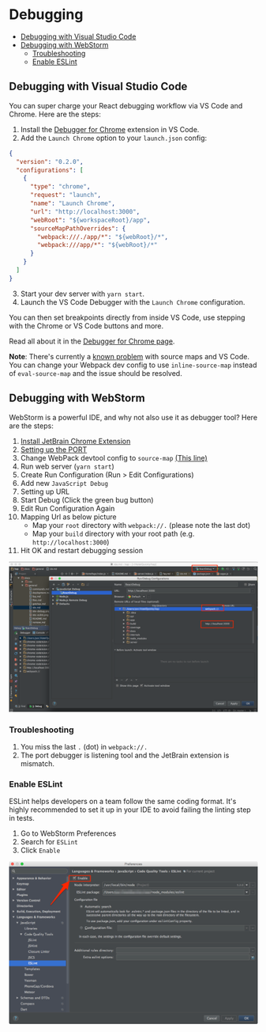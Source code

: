 # Debugging

- [Debugging with Visual Studio Code](#debugging-with-visual-studio-code)
- [Debugging with WebStorm](#debugging-with-webstorm)
  - [Troubleshooting](#troubleshooting)
  - [Enable ESLint](#enable-eslint)

## Debugging with Visual Studio Code

You can super charge your React debugging workflow via VS Code and Chrome. Here are the steps:

1. Install the [Debugger for Chrome](https://marketplace.visualstudio.com/items?itemName=msjsdiag.debugger-for-chrome) extension in VS Code.
2. Add the `Launch Chrome` option to your `launch.json` config:

```json
{
  "version": "0.2.0",
  "configurations": [
    {
      "type": "chrome",
      "request": "launch",
      "name": "Launch Chrome",
      "url": "http://localhost:3000",
      "webRoot": "${workspaceRoot}/app",
      "sourceMapPathOverrides": {
        "webpack:///./app/*": "${webRoot}/*",
        "webpack:///app/*": "${webRoot}/*"
      }
    }
  ]
}
```

3. Start your dev server with `yarn start`.
4. Launch the VS Code Debugger with the `Launch Chrome` configuration.

You can then set breakpoints directly from inside VS Code, use stepping with the Chrome or VS Code buttons and more.

Read all about it in the [Debugger for Chrome page](https://marketplace.visualstudio.com/items?itemName=msjsdiag.debugger-for-chrome).

**Note**: There's currently a [known problem](https://github.com/react-boilerplate/react-boilerplate/pull/1698) with source maps and VS Code. You can change your Webpack dev config to use `inline-source-map` instead of `eval-source-map` and the issue should be resolved.

## Debugging with WebStorm

WebStorm is a powerful IDE, and why not also use it as debugger tool? Here are the steps:

1.  [Install JetBrain Chrome Extension](https://chrome.google.com/webstore/detail/jetbrains-ide-support/hmhgeddbohgjknpmjagkdomcpobmllji)
2.  [Setting up the PORT](https://www.jetbrains.com/help/webstorm/2016.1/using-jetbrains-chrome-extension.html)
3.  Change WebPack devtool config to `source-map` [(This line)](https://github.com/react-boilerplate/react-boilerplate/blob/56eb5a0ec4aa691169ef427f3a0122fde5a5aa24/internals/webpack/webpack.dev.babel.js#L65)
4.  Run web server (`yarn start`)
5.  Create Run Configuration (Run > Edit Configurations)
6.  Add new `JavaScript Debug`
7.  Setting up URL
8.  Start Debug (Click the green bug button)
9.  Edit Run Configuration Again
10. Mapping Url as below picture
    - Map your `root` directory with `webpack://.` (please note the last dot)
    - Map your `build` directory with your root path (e.g. `http://localhost:3000`)
11. Hit OK and restart debugging session

![How to debug using WebStorm](webstorm-debug.png)

### Troubleshooting

1.  You miss the last `.` (dot) in `webpack://.`
2.  The port debugger is listening tool and the JetBrain extension is mismatch.

### Enable ESLint

ESLint helps developers on a team follow the same coding format. It's highly recommended to set it up in your IDE to avoid failing the linting step in tests.

1.  Go to WebStorm Preferences
2.  Search for `ESLint`
3.  Click `Enable`

![Setting up ESLint](webstorm-eslint.png)


